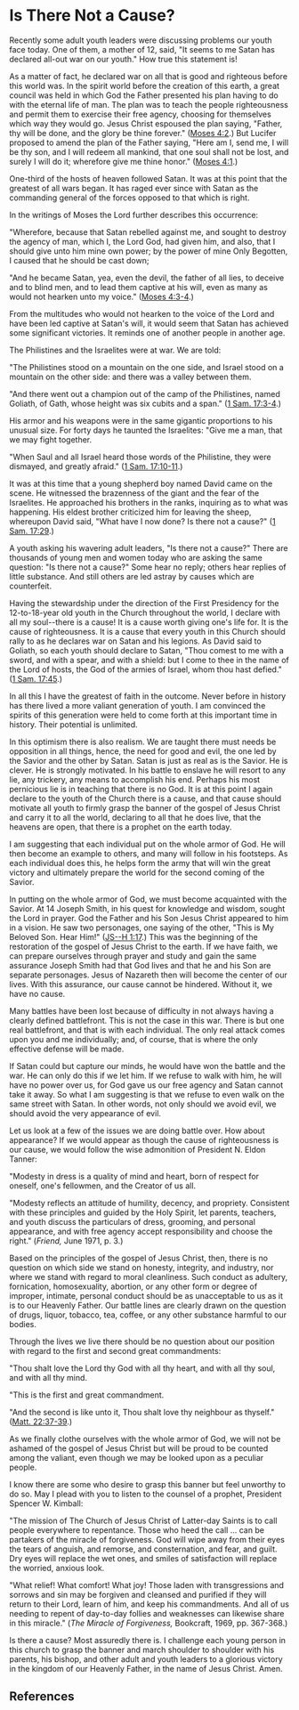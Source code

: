 # Is There Not a Cause?

Recently some adult youth leaders were discussing problems our youth face
today. One of them, a mother of 12, said, "It seems to me Satan has declared
all-out war on our youth." How true this statement is!

As a matter of fact, he declared war on all that is good and righteous before
this world was. In the spirit world before the creation of this earth, a great
council was held in which God the Father presented his plan having to do with
the eternal life of man. The plan was to teach the people righteousness and
permit them to exercise their free agency, choosing for themselves which way
they would go. Jesus Christ espoused the plan saying, "Father, thy will be
done, and the glory be thine forever." ([Moses
4:2](/scriptures/pgp/moses/4.2?lang=eng#1).) But Lucifer proposed to amend the
plan of the Father saying, "Here am I, send me, I will be thy son, and I will
redeem all mankind, that one soul shall not be lost, and surely I will do it;
wherefore give me thine honor." ([Moses
4:1](/scriptures/pgp/moses/4.1?lang=eng#0).)

One-third of the hosts of heaven followed Satan. It was at this point that the
greatest of all wars began. It has raged ever since with Satan as the
commanding general of the forces opposed to that which is right.

In the writings of Moses the Lord further describes this occurrence:

"Wherefore, because that Satan rebelled against me, and sought to destroy the
agency of man, which I, the Lord God, had given him, and also, that I should
give unto him mine own power; by the power of mine Only Begotten, I caused
that he should be cast down;

"And he became Satan, yea, even the devil, the father of all lies, to deceive
and to blind men, and to lead them captive at his will, even as many as would
not hearken unto my voice." ([Moses
4:3-4](/scriptures/pgp/moses/4.3-4?lang=eng#2).)

From the multitudes who would not hearken to the voice of the Lord and have
been led captive at Satan's will, it would seem that Satan has achieved some
significant victories. It reminds one of another people in another age.

The Philistines and the Israelites were at war. We are told:

"The Philistines stood on a mountain on the one side, and Israel stood on a
mountain on the other side: and there was a valley between them.

"And there went out a champion out of the camp of the Philistines, named
Goliath, of Gath, whose height was six cubits and a span." ([1 Sam.
17:3-4](/scriptures/ot/1-sam/17.3-4?lang=eng#2).)

His armor and his weapons were in the same gigantic proportions to his unusual
size. For forty days he taunted the Israelites: "Give me a man, that we may
fight together.

"When Saul and all Israel heard those words of the Philistine, they were
dismayed, and greatly afraid." ([1 Sam.
17:10-11](/scriptures/ot/1-sam/17.10-11?lang=eng#9).)

It was at this time that a young shepherd boy named David came on the scene.
He witnessed the brazenness of the giant and the fear of the Israelites. He
approached his brothers in the ranks, inquiring as to what was happening. His
eldest brother criticized him for leaving the sheep, whereupon David said,
"What have I now done? Is there not a cause?" ([1 Sam.
17:29](/scriptures/ot/1-sam/17.29?lang=eng#28).)

A youth asking his wavering adult leaders, "Is there not a cause?" There are
thousands of young men and women today who are asking the same question: "Is
there not a cause?" Some hear no reply; others hear replies of little
substance. And still others are led astray by causes which are counterfeit.

Having the stewardship under the direction of the First Presidency for the
12-to-18-year old youth in the Church throughout the world, I declare with all
my soul--there is a cause! It is a cause worth giving one's life for. It is
the cause of righteousness. It is a cause that every youth in this Church
should rally to as he declares war on Satan and his legions. As David said to
Goliath, so each youth should declare to Satan, "Thou comest to me with a
sword, and with a spear, and with a shield: but I come to thee in the name of
the Lord of hosts, the God of the armies of Israel, whom thou hast defied."
([1 Sam. 17:45](/scriptures/ot/1-sam/17.45?lang=eng#44).)

In all this I have the greatest of faith in the outcome. Never before in
history has there lived a more valiant generation of youth. I am convinced the
spirits of this generation were held to come forth at this important time in
history. Their potential is unlimited.

In this optimism there is also realism. We are taught there must needs be
opposition in all things, hence, the need for good and evil, the one led by
the Savior and the other by Satan. Satan is just as real as is the Savior. He
is clever. He is strongly motivated. In his battle to enslave he will resort
to any lie, any trickery, any means to accomplish his end. Perhaps his most
pernicious lie is in teaching that there is no God. It is at this point I
again declare to the youth of the Church there is a cause, and that cause
should motivate all youth to firmly grasp the banner of the gospel of Jesus
Christ and carry it to all the world, declaring to all that he does live, that
the heavens are open, that there is a prophet on the earth today.

I am suggesting that each individual put on the whole armor of God. He will
then become an example to others, and many will follow in his footsteps. As
each individual does this, he helps form the army that will win the great
victory and ultimately prepare the world for the second coming of the Savior.

In putting on the whole armor of God, we must become acquainted with the
Savior. At 14 Joseph Smith, in his quest for knowledge and wisdom, sought the
Lord in prayer. God the Father and his Son Jesus Christ appeared to him in a
vision. He saw two personages, one saying of the other, "This is My Beloved
Son. Hear Him!" ([JS--H 1:17](/scriptures/pgp/js-h/1.17?lang=eng#16).) This
was the beginning of the restoration of the gospel of Jesus Christ to the
earth. If we have faith, we can prepare ourselves through prayer and study and
gain the same assurance Joseph Smith had that God lives and that he and his
Son are separate personages. Jesus of Nazareth then will become the center of
our lives. With this assurance, our cause cannot be hindered. Without it, we
have no cause.

Many battles have been lost because of difficulty in not always having a
clearly defined battlefront. This is not the case in this war. There is but
one real battlefront, and that is with each individual. The only real attack
comes upon you and me individually; and, of course, that is where the only
effective defense will be made.

If Satan could but capture our minds, he would have won the battle and the
war. He can only do this if we let him. If we refuse to walk with him, he will
have no power over us, for God gave us our free agency and Satan cannot take
it away. So what I am suggesting is that we refuse to even walk on the same
street with Satan. In other words, not only should we avoid evil, we should
avoid the very appearance of evil.

Let us look at a few of the issues we are doing battle over. How about
appearance? If we would appear as though the cause of righteousness is our
cause, we would follow the wise admonition of President N. Eldon Tanner:

"Modesty in dress is a quality of mind and heart, born of respect for oneself,
one's fellowmen, and the Creator of us all.

"Modesty reflects an attitude of humility, decency, and propriety. Consistent
with these principles and guided by the Holy Spirit, let parents, teachers,
and youth discuss the particulars of dress, grooming, and personal appearance,
and with free agency accept responsibility and choose the right." (_Friend,_
June 1971, p. 3.)

Based on the principles of the gospel of Jesus Christ, then, there is no
question on which side we stand on honesty, integrity, and industry, nor where
we stand with regard to moral cleanliness. Such conduct as adultery,
fornication, homosexuality, abortion, or any other form or degree of improper,
intimate, personal conduct should be as unacceptable to us as it is to our
Heavenly Father. Our battle lines are clearly drawn on the question of drugs,
liquor, tobacco, tea, coffee, or any other substance harmful to our bodies.

Through the lives we live there should be no question about our position with
regard to the first and second great commandments:

"Thou shalt love the Lord thy God with all thy heart, and with all thy soul,
and with all thy mind.

"This is the first and great commandment.

"And the second is like unto it, Thou shalt love thy neighbour as thyself."
([Matt. 22:37-39](/scriptures/nt/matt/22.37-39?lang=eng#36).)

As we finally clothe ourselves with the whole armor of God, we will not be
ashamed of the gospel of Jesus Christ but will be proud to be counted among
the valiant, even though we may be looked upon as a peculiar people.

I know there are some who desire to grasp this banner but feel unworthy to do
so. May I plead with you to listen to the counsel of a prophet, President
Spencer W. Kimball:

"The mission of The Church of Jesus Christ of Latter-day Saints is to call
people everywhere to repentance. Those who heed the call ... can be partakers of
the miracle of forgiveness. God will wipe away from their eyes the tears of
anguish, and remorse, and consternation, and fear, and guilt. Dry eyes will
replace the wet ones, and smiles of satisfaction will replace the worried,
anxious look.

"What relief! What comfort! What joy! Those laden with transgressions and
sorrows and sin may be forgiven and cleansed and purified if they will return
to their Lord, learn of him, and keep his commandments. And all of us needing
to repent of day-to-day follies and weaknesses can likewise share in this
miracle." (_The Miracle of Forgiveness,_ Bookcraft, 1969, pp. 367-368.)

Is there a cause? Most assuredly there is. I challenge each young person in
this church to grasp the banner and march shoulder to shoulder with his
parents, his bishop, and other adult and youth leaders to a glorious victory
in the kingdom of our Heavenly Father, in the name of Jesus Christ. Amen.

## References

